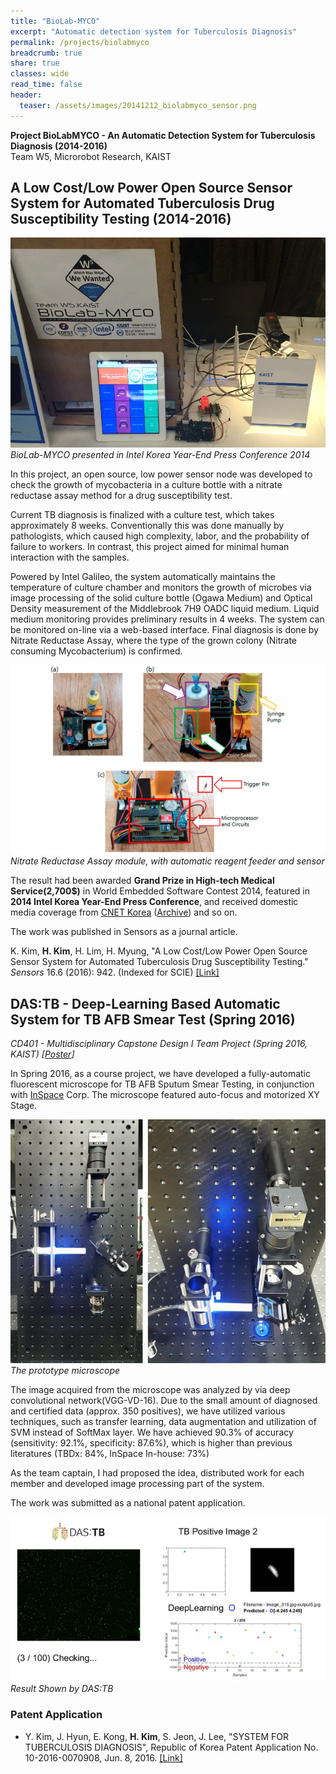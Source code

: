 ```yaml
---
title: "BioLab-MYCO"
excerpt: "Automatic detection system for Tuberculosis Diagnosis"
permalink: /projects/biolabmyco
breadcrumb: true
share: true
classes: wide
read_time: false
header:
  teaser: /assets/images/20141212_biolabmyco_sensor.png
---
```


**Project BioLabMYCO - An Automatic Detection System for Tuberculosis Diagnosis (2014-2016)**  
Team W5, Microrobot Research, KAIST

## A Low Cost/Low Power Open Source Sensor System for Automated Tuberculosis Drug Susceptibility Testing (2014-2016) ##

![BioLab-MYCO presented in Intel Korea Year-End Press Conference 2014](/assets/images/20141212_biolabmyco.jpg)  
*BioLab-MYCO presented in Intel Korea Year-End Press Conference 2014*

In this project, an open source, low power sensor node was developed to check the growth of mycobacteria in a culture bottle with a nitrate reductase assay method for a drug susceptibility test. 

Current TB diagnosis is finalized with a culture test, which takes approximately 8 weeks. Conventionally this was done manually by pathologists, which caused high complexity, labor, and the probability of failure to workers. In contrast, this project aimed for minimal human interaction with the samples. 

Powered by Intel Galileo, the system automatically maintains the temperature of culture chamber and monitors the growth of microbes via image processing of the solid culture bottle (Ogawa Medium) and Optical Density measurement of the Middlebrook 7H9 OADC liquid medium. Liquid medium monitoring provides preliminary results in 4 weeks. The system can be monitored on-line via a web-based interface. Final diagnosis is done by Nitrate Reductase Assay, where the type of the grown colony (Nitrate consuming Mycobacterium) is confirmed.

![Nitrate Reductase Sensor](/assets/images/20141212_biolabmyco_sensor.png)
*Nitrate Reductase Assay module, with automatic reagent feeder and sensor*

The result had been awarded **Grand Prize in High-tech Medical Service(2,700$)** in World Embedded Software Contest 2014, featured in **2014 Intel Korea Year-End Press Conference**, and received domestic media coverage from [CNET Korea](https://www.cnet.co.kr/view/123762) ([Archive](http://web.archive.org/web/20150726172013/https://www.cnet.co.kr/view/123762)) and so on.

The work was published in Sensors as a journal article. 

K. Kim, **H. Kim**, H. Lim, H. Myung, "A Low Cost/Low Power Open Source Sensor System for Automated Tuberculosis Drug Susceptibility Testing." *Sensors* 16.6 (2016): 942. (Indexed for SCIE) [[Link]](http://www.mdpi.com/1424-8220/16/6/942)

## DAS:TB - Deep-Learning Based Automatic System for TB AFB Smear Test (Spring 2016) ##
*CD401 - Multidisciplinary Capstone Design I Team Project (Spring 2016, KAIST) [[Poster](/assets/2016-06-09-DAS_TB_Poster.pdf)]*

In Spring 2016, as a course project, we have developed a fully-automatic fluorescent microscope for TB AFB Sputum Smear Testing, in conjunction with [InSpace](http://www.inspace.re.kr/) Corp. The microscope featured auto-focus and motorized XY Stage.  

![Prototype Microscope ](/assets/images/20160721_CD401_microscope.jpg)  
*The prototype microscope*

The image acquired from the microscope was analyzed by via deep convolutional network(VGG-VD-16). Due to the small amount of diagnosed and certified data (approx. 350 positives), we have utilized various techniques, such as transfer learning, data augmentation and utilization of SVM instead of SoftMax layer. We have achieved 90.3% of accuracy (sensitivity: 92.1%, specificity: 87.6%), which is higher than previous literatures (TBDx: 84%, InSpace In-house: 73%)

As the team captain, I had proposed the idea, distributed work for each member and developed image processing part of the system. 

The work was submitted as a national patent application. 


![Result shown by DAS:TB](/assets/images/20160721_CD401_MATLAB.jpg)  
*Result Shown by DAS:TB*

### Patent Application ###

* Y. Kim, J. Hyun, E. Kong, **H. Kim**, S. Jeon, J. Lee, "SYSTEM FOR TUBERCULOSIS DIAGNOSIS", Republic of Korea Patent Application No. 10-2016-0070908, Jun. 8, 2016. [[Link]](https://doi.org/10.8080/1020160070908?urlappend=en)
